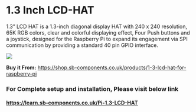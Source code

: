 # 1.3 Inch LCD-HAT

1.3” LCD HAT is a 1.3-inch diagonal display HAT with 240 x 240 resolution, 65K RGB colors, clear and colorful displaying effect, Four Push buttons and a joystick, designed for the Raspberry Pi to expand its engagement via SPI communication by providing a standard 40 pin GPIO interface.

<img src="https://learn.sb-components.co.uk/images/thumb/6/60/1_3_lcd_hat.png/450px-1_3_lcd_hat.png" />


**Buy it From:** https://shop.sb-components.co.uk/products/1-3-lcd-hat-for-raspberry-pi

### For Complete setup and installation, Please visit below link

#### https://learn.sb-components.co.uk/Pi-1.3-LCD-HAT
